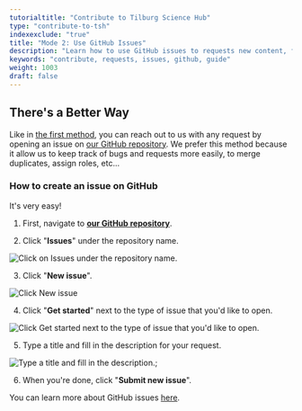 ```yaml
---
tutorialtitle: "Contribute to Tilburg Science Hub"
type: "contribute-to-tsh"
indexexclude: "true"
title: "Mode 2: Use GitHub Issues"
description: "Learn how to use GitHub issues to requests new content, features or report a bug."
keywords: "contribute, requests, issues, github, guide"
weight: 1003
draft: false
---
```


## There's a Better Way

Like in [the first method](../mode-1), you can reach out to us with any request by opening an issue on [our GitHub repository](https://github.com/tilburgsciencehub/tsh-website). We prefer this method because it allow us to keep track of bugs and requests more easily, to merge duplicates, assign roles, etc...

### How to create an issue on GitHub

It's very easy!

1. First, navigate to **[our GitHub repository](https://github.com/tilburgsciencehub/tsh-website)**.

2. Click "**Issues**" under the repository name.

![Click on Issues under the repository name.](../git-issues-1.png)

3. Click "**New issue**".

![Click New issue](../git-issues-2.png)

4. Click "**Get started**" next to the type of issue that you'd like to open.

![Click Get started next to the type of issue that you'd like to open.](../git-issues-3.png)

5. Type a title and fill in the description for your request.

![Type a title and fill in the description.;](../git-issues-4.png)

6. When you're done, click "**Submit new issue**".

You can learn more about GitHub issues [here](https://docs.github.com/en/github/managing-your-work-on-github/creating-an-issue).
